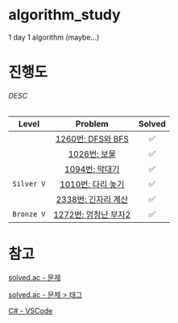 # algorithm_study
1 day 1 algorithm (maybe...)

# 진행도
###### DESC
| Level | Problem | Solved |
|:---:|:---:|:---:|
|  | [1260번: DFS와 BFS](https://www.acmicpc.net/problem/1260) | :white_check_mark: |
|  | [1026번: 보물](https://www.acmicpc.net/problem/1026) | :white_check_mark: |
|  | [1094번: 막대기](https://www.acmicpc.net/problem/1094) | :white_check_mark: |
| `Silver V` | [1010번: 다리 놓기](https://www.acmicpc.net/problem/1010) | :white_check_mark: |
|  | [2338번: 긴자리 계산](https://www.acmicpc.net/problem/2338) | :white_check_mark: |
| `Bronze V` | [1272번: 엄청난 부자2](https://www.acmicpc.net/problem/1271) | :white_check_mark: |

# 참고
[solved.ac - 문제](https://solved.ac/problems/level)

[solved.ac - 문제 > 태그](https://solved.ac/problems/tags)

[C# - VSCode](https://learn.microsoft.com/ko-kr/dotnet/core/tutorials/with-visual-studio-code?pivots=dotnet-8-0)